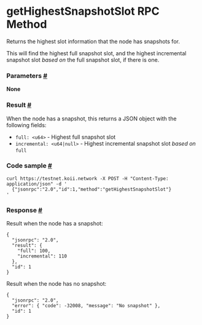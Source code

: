 # getHighestSnapshotSlot RPC Method 
Returns the highest slot information that the node has snapshots for.

This will find the highest full snapshot slot, and the highest incremental snapshot slot _based on_ the full snapshot slot, if there is one.

### Parameters [#](#parameters)

**None**

### Result [#](#result)

When the node has a snapshot, this returns a JSON object with the following fields:

*   `full: <u64>` - Highest full snapshot slot
*   `incremental: <u64|null>` - Highest incremental snapshot slot _based on_ `full`

### Code sample [#](#code-sample)

```
curl https://testnet.koii.network -X POST -H "Content-Type: application/json" -d '
  {"jsonrpc":"2.0","id":1,"method":"getHighestSnapshotSlot"}
'
```


### Response [#](#response)

Result when the node has a snapshot:

```
{
  "jsonrpc": "2.0",
  "result": {
    "full": 100,
    "incremental": 110
  },
  "id": 1
}
```


Result when the node has no snapshot:

```
{
  "jsonrpc": "2.0",
  "error": { "code": -32008, "message": "No snapshot" },
  "id": 1
}
```
